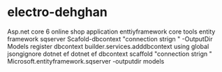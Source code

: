 # electro-dehghan
Asp.net core 6 online shop application 
enttiyframework core tools 
entity framework sqserver 
Scafold-dbcontext "connection strign " -OutputDir Models 
register dbcontext 
builder.services.adddbcontext<dbcontext>
using global 
jsongignore
dotnet ef 
dotnet ef dbcontext scaffold "connection strign " Microsoft.entityframework.sqserver  -outputdir models
